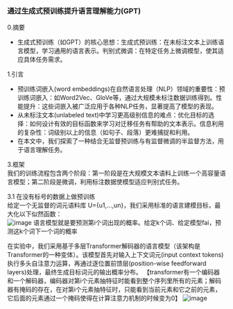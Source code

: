 ### 通过生成式预训练提升语言理解能力(GPT)

0.摘要  
* 生成式预训练（如GPT）的核心思想：生成式预训练：在未标注文本上训练语言模型，学习通用的语言表示。判别式微调：在特定任务上微调模型，使其适应具体任务需求。

1.引言  
* 预训练词嵌入(word embeddings)在自然语言处理（NLP）领域的重要性：预训练词嵌入：如Word2Vec、GloVe等，通过大规模未标注数据训练得到。性能提升：这些词嵌入被广泛应用于各种NLP任务，显著提高了模型的表现。
* 从未标注文本(unlabeled text)中学习更高级别信息的难点：优化目标的选择：如何设计有效的目标函数来学习对迁移任务有帮助的文本表示。信息利用的复杂性：词级别以上的信息（如句子、段落）更难捕捉和利用。
* 在本文中，我们探索了一种结合无监督预训练与有监督微调的半监督方法，用于语言理解任务。

3.框架  
我们的训练流程包含两个阶段：第一阶段是在大规模文本语料上训练一个高容量语言模型；第二阶段是微调，利用标注数据使模型适应判别式任务。  

3.1 在没有标号的数据上做预训练  
给定一个无监督的词元语料库 U={u1,...,un}，我们采用标准的语言建模目标，最大化以下似然函数：  
![image](https://github.com/user-attachments/assets/00003004-c819-4209-965b-06a142873467)
语言模型就是要预测第i个词出现的概率。给定k个词、给定模型fai，预测这k个词下一个词的概率

在实验中，我们采用基于多层Transformer解码器的语言模型（该架构是Transformer的一种变体）。该模型首先对输入上下文词元(input context tokens)执行多头自注意力运算，再通过逐位置前馈层(position-wise feedforward layers)处理，最终生成目标词元的输出概率分布。
【transformer有一个编码器和一个解码器，编码器对第i个元素抽特征时能看到整个序列里所有的元素；解码器有掩码的存在，在对第i个元素抽特征时，只能看到当前元素和它之前的元素，它后面的元素通过一个掩码使得在计算注意力机制的时候变为0】
![image](https://github.com/user-attachments/assets/c28b20ae-4d2e-411a-87db-cdb6f7598c1e)

